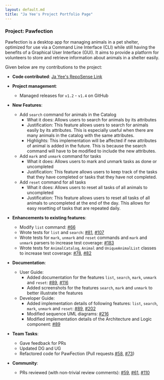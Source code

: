 ```yaml
---
layout: default.md
title: "Ja Yee's Project Portfolio Page"
---
```


### Project: Pawfection

Pawfection is a desktop app for managing animals in a pet shelter, optimized for use via a Command Line Interface (CLI)
while still having the benefits of a Graphical User Interface (GUI). It aims to provide a platform for volunteers to
store and retrieve information about animals in a shelter easily.

Given below are my contributions to the project:

* **Code contributed**: [Ja Yee's RepoSense Link](https://nus-cs2103-ay2324s1.github.io/tp-dashboard/?search=wjayee&breakdown=true)

* **Project management**:
    * Managed releases for `v1.2` - `v1.4` on GitHub

* **New Features**:
    * Add `search` command for animals in the Catalog
        * What it does: Allows users to search for animals by its attributes
        * Justification: This feature allows users to search for animals easily by its attributes. 
          This is especially useful when there are many animals in the catalog with the same attributes.
        * Highlights: This implementation will be affected if new attributes of animal is added in the future. This is
          because the search command will have to be modified to include the new attributes.
    * Add `mark` and `unmark` command for tasks 
        * What it does: Allows users to mark and unmark tasks as done or uncompleted
        * Justification: This feature allows users to keep track of the tasks that they have completed or tasks that they have not completed.
    * Add `reset` command for all tasks
        * What it does: Allows users to reset all tasks of all animals to uncompleted
        * Justification: This feature allows users to reset all tasks of all animals to uncompleted at the end of the day. This 
          allows for easy resetting of tasks that are repeated daily.

* **Enhancements to existing features**:
    * Modify `list` command: [#66](https://github.com/AY2324S1-CS2103T-F08-3/tp/pull/66)
    * Wrote tests for `list` and `search`: [#81](https://github.com/AY2324S1-CS2103T-F08-3/tp/pull/81), [#107](https://github.com/AY2324S1-CS2103T-F08-3/tp/pull/107) 
    * Wrote tests for `mark`, `unmark` and `reset` commands and `mark` and `unmark` parsers to increase test coverage:
      [#183](https://github.com/AY2324S1-CS2103T-F08-3/tp/pull/183)
    * Wrote tests for `AnimalCatalog`, `Animal` and `UniqueAnimalList` classes to increase test coverage: 
      [#78](https://github.com/AY2324S1-CS2103T-F08-3/tp/pull/78), [#82](https://github.com/AY2324S1-CS2103T-F08-3/tp/pull/82)

* **Documentation**:
    * User Guide:
      - Added documentation for the features `list`, `search`, `mark`, `unmark` and `reset`: 
        [#89](https://github.com/AY2324S1-CS2103T-F08-3/tp/pull/89), [#116](https://github.com/AY2324S1-CS2103T-F08-3/tp/pull/116)
      - Added screenshots for the features `search`, `mark` and `unmark` to better illustrate the features
    * Developer Guide:
      - Added implementation details of following features: `list`, `search`, `mark`, `unmark` and `reset`:
           [#89](https://github.com/AY2324S1-CS2103T-F08-3/tp/pull/89), [#202](https://github.com/AY2324S1-CS2103T-F08-3/tp/pull/202)
      - Modified sequence UML diagrams: [#216](https://github.com/AY2324S1-CS2103T-F08-3/tp/pull/216)
      - Modified implementation details of the Architecture and Logic component: [#89](https://github.com/AY2324S1-CS2103T-F08-3/tp/pull/89)

* **Team Tasks**:
    * Gave feedback for PRs
    * Updated DG and UG
    * Refactored code for PawFection (Pull requests [#58](https://github.com/AY2324S1-CS2103T-F08-3/tp/pull/58), [#73](https://github.com/AY2324S1-CS2103T-F08-3/tp/pull/73))

* **Community**:
    * PRs reviewed (with non-trivial review comments): [#59](https://github.com/AY2324S1-CS2103T-F08-3/tp/pull/59), [#61](https://github.com/AY2324S1-CS2103T-F08-3/tp/pull/61), [#110](https://github.com/AY2324S1-CS2103T-F08-3/tp/pull/110)
